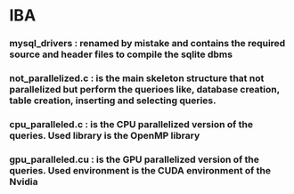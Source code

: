 # IBA

### mysql_drivers : renamed by mistake and contains the required source and header files to compile the sqlite dbms

### not_parallelized.c : is the main skeleton structure that not parallelized but perform the querioes like, database creation, table creation, inserting and selecting queries.

### cpu_paralleled.c : is the CPU parallelized version of the queries. Used library is the OpenMP library

### gpu_paralleled.cu : is the GPU parallelized version of the queries. Used environment is the CUDA environment of the Nvidia



